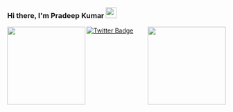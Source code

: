### Hi there, I'm Pradeep Kumar <img src="https://media.giphy.com/media/hvRJCLFzcasrR4ia7z/giphy.gif" width="25px">
[![Twitter Badge](https://img.shields.io/badge/-Twitter-00acee?style=flat-square&logo=Twitter&logoColor=white)](https://twitter.com/pradeepkr1003)
<img height="180em" align="left" src="https://github-readme-stats.vercel.app/api?username=pradeepkr1003&show_icons=true&hide_border=true&&count_private=true&include_all_commits=true" />
<img height="180em" align="right" src="https://github-readme-stats.vercel.app/api/wakatime?username=pradeepkr1003"/>
